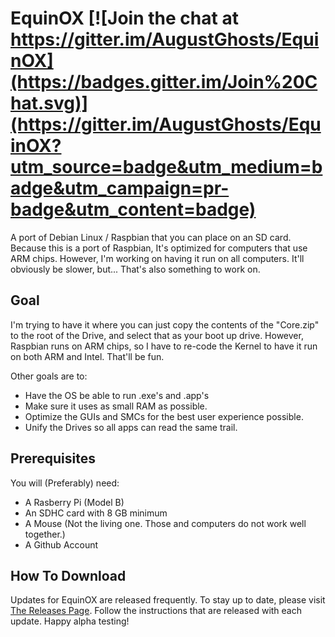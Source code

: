 # EquinOX [![Join the chat at https://gitter.im/AugustGhosts/EquinOX](https://badges.gitter.im/Join%20Chat.svg)](https://gitter.im/AugustGhosts/EquinOX?utm_source=badge&utm_medium=badge&utm_campaign=pr-badge&utm_content=badge)

A port of Debian Linux / Raspbian that you can place on an SD card. Because this is a port of Raspbian, It's optimized for computers that use ARM chips. However, I'm working on having it run on all computers. It'll obviously be slower, but... That's also something to work on.

## Goal
I'm trying to have it where you can just copy the contents of the "Core.zip" to the root of the Drive, and select that as your boot up drive. However, Raspbian runs on ARM chips, so I have to re-code the Kernel to have it run on both ARM and Intel. That'll be fun.

Other goals are to:

- Have the OS be able to run .exe's and .app's
- Make sure it uses as small RAM as possible.
- Optimize the GUIs and SMCs for the best user experience possible.
- Unify the Drives so all apps can read the same trail.

## Prerequisites
You will (Preferably) need:

- A Rasberry Pi (Model B)
- An SDHC card with 8 GB minimum
- A Mouse (Not the living one. Those and computers do not work well together.)
- A Github Account

## How To Download
Updates for EquinOX are released frequently. To stay up to date, please visit [The Releases Page](https://github.com/AugustGhosts/EquinOX/releases). Follow the instructions that are released with each update. Happy alpha testing!
